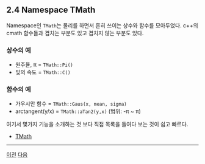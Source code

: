 ## 2.4 Namespace TMath

Namespace인 `TMath`는 물리를 하면서 흔히 쓰이는 상수와 함수를 모아두었다.  c++의 cmath 함수들과 겹치는 부분도 있고 겹치지 않는 부분도 있다.

### 상수의 예

- 원주율, π = `TMath::Pi()`
- 빛의 속도 = `TMath::C()`

### 함수의 예

- 가우시안 함수 = `TMath::Gaus(x, mean, sigma)`
- arctangent(y/x) = `TMath::aTan2(y,x)` (범위: -π ~ π)

여기서 몇가지 기능을 소개하는 것 보다 직접 목록을 들여다 보는 것이 쉽고 빠르다.

* [TMath](https://root.cern.ch/root/html524/TMath.html)

---

[이전](root2.3.md)
[다음](root2.5.md)
